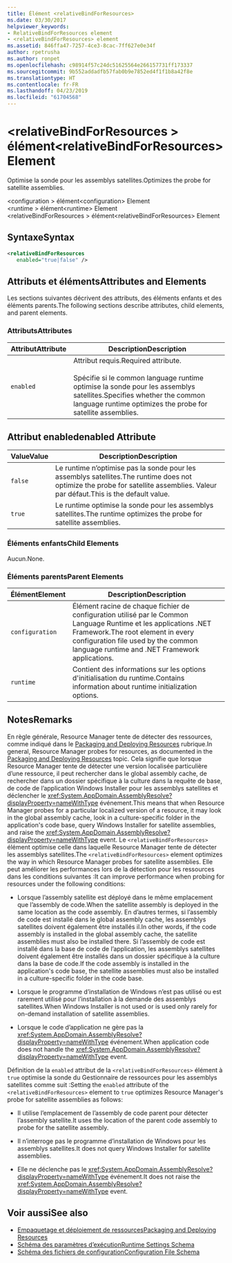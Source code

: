 ```yaml
---
title: Élément <relativeBindForResources>
ms.date: 03/30/2017
helpviewer_keywords:
- RelativeBindForResources element
- <relativeBindForResources> element
ms.assetid: 846ffa47-7257-4ce3-8cac-7ff627e0e34f
author: rpetrusha
ms.author: ronpet
ms.openlocfilehash: c98914f57c24dc51625564e266157731ff173337
ms.sourcegitcommit: 9b552addadfb57fab0b9e7852ed4f1f1b8a42f8e
ms.translationtype: HT
ms.contentlocale: fr-FR
ms.lasthandoff: 04/23/2019
ms.locfileid: "61704568"
---
```

# <a name="relativebindforresources-element"></a><span data-ttu-id="cb86b-102">\<relativeBindForResources > élément</span><span class="sxs-lookup"><span data-stu-id="cb86b-102">\<relativeBindForResources> Element</span></span>
<span data-ttu-id="cb86b-103">Optimise la sonde pour les assemblys satellites.</span><span class="sxs-lookup"><span data-stu-id="cb86b-103">Optimizes the probe for satellite assemblies.</span></span>  
  
 <span data-ttu-id="cb86b-104">\<configuration > élément</span><span class="sxs-lookup"><span data-stu-id="cb86b-104">\<configuration> Element</span></span>  
<span data-ttu-id="cb86b-105">\<runtime > élément</span><span class="sxs-lookup"><span data-stu-id="cb86b-105">\<runtime> Element</span></span>  
<span data-ttu-id="cb86b-106">\<relativeBindForResources > élément</span><span class="sxs-lookup"><span data-stu-id="cb86b-106">\<relativeBindForResources> Element</span></span>  
  
## <a name="syntax"></a><span data-ttu-id="cb86b-107">Syntaxe</span><span class="sxs-lookup"><span data-stu-id="cb86b-107">Syntax</span></span>  
  
```xml
<relativeBindForResources    
   enabled="true|false" />  
```  
  
## <a name="attributes-and-elements"></a><span data-ttu-id="cb86b-108">Attributs et éléments</span><span class="sxs-lookup"><span data-stu-id="cb86b-108">Attributes and Elements</span></span>  
 <span data-ttu-id="cb86b-109">Les sections suivantes décrivent des attributs, des éléments enfants et des éléments parents.</span><span class="sxs-lookup"><span data-stu-id="cb86b-109">The following sections describe attributes, child elements, and parent elements.</span></span>  
  
### <a name="attributes"></a><span data-ttu-id="cb86b-110">Attributs</span><span class="sxs-lookup"><span data-stu-id="cb86b-110">Attributes</span></span>  
  
|<span data-ttu-id="cb86b-111">Attribut</span><span class="sxs-lookup"><span data-stu-id="cb86b-111">Attribute</span></span>|<span data-ttu-id="cb86b-112">Description</span><span class="sxs-lookup"><span data-stu-id="cb86b-112">Description</span></span>|  
|---------------|-----------------|  
|`enabled`|<span data-ttu-id="cb86b-113">Attribut requis.</span><span class="sxs-lookup"><span data-stu-id="cb86b-113">Required attribute.</span></span><br /><br /> <span data-ttu-id="cb86b-114">Spécifie si le common language runtime optimise la sonde pour les assemblys satellites.</span><span class="sxs-lookup"><span data-stu-id="cb86b-114">Specifies whether the common language runtime optimizes the probe for satellite assemblies.</span></span>|  
  
## <a name="enabled-attribute"></a><span data-ttu-id="cb86b-115">Attribut enabled</span><span class="sxs-lookup"><span data-stu-id="cb86b-115">enabled Attribute</span></span>  
  
|<span data-ttu-id="cb86b-116">Value</span><span class="sxs-lookup"><span data-stu-id="cb86b-116">Value</span></span>|<span data-ttu-id="cb86b-117">Description</span><span class="sxs-lookup"><span data-stu-id="cb86b-117">Description</span></span>|  
|-----------|-----------------|  
|`false`|<span data-ttu-id="cb86b-118">Le runtime n’optimise pas la sonde pour les assemblys satellites.</span><span class="sxs-lookup"><span data-stu-id="cb86b-118">The runtime does not optimize the probe for satellite assemblies.</span></span> <span data-ttu-id="cb86b-119">Valeur par défaut.</span><span class="sxs-lookup"><span data-stu-id="cb86b-119">This is the default value.</span></span>|  
|`true`|<span data-ttu-id="cb86b-120">Le runtime optimise la sonde pour les assemblys satellites.</span><span class="sxs-lookup"><span data-stu-id="cb86b-120">The runtime optimizes the probe for satellite assemblies.</span></span>|  
  
### <a name="child-elements"></a><span data-ttu-id="cb86b-121">Éléments enfants</span><span class="sxs-lookup"><span data-stu-id="cb86b-121">Child Elements</span></span>  
 <span data-ttu-id="cb86b-122">Aucun.</span><span class="sxs-lookup"><span data-stu-id="cb86b-122">None.</span></span>  
  
### <a name="parent-elements"></a><span data-ttu-id="cb86b-123">Éléments parents</span><span class="sxs-lookup"><span data-stu-id="cb86b-123">Parent Elements</span></span>  
  
|<span data-ttu-id="cb86b-124">Élément</span><span class="sxs-lookup"><span data-stu-id="cb86b-124">Element</span></span>|<span data-ttu-id="cb86b-125">Description</span><span class="sxs-lookup"><span data-stu-id="cb86b-125">Description</span></span>|  
|-------------|-----------------|  
|`configuration`|<span data-ttu-id="cb86b-126">Élément racine de chaque fichier de configuration utilisé par le Common Language Runtime et les applications .NET Framework.</span><span class="sxs-lookup"><span data-stu-id="cb86b-126">The root element in every configuration file used by the common language runtime and .NET Framework applications.</span></span>|  
|`runtime`|<span data-ttu-id="cb86b-127">Contient des informations sur les options d'initialisation du runtime.</span><span class="sxs-lookup"><span data-stu-id="cb86b-127">Contains information about runtime initialization options.</span></span>|  
  
## <a name="remarks"></a><span data-ttu-id="cb86b-128">Notes</span><span class="sxs-lookup"><span data-stu-id="cb86b-128">Remarks</span></span>  
 <span data-ttu-id="cb86b-129">En règle générale, Resource Manager tente de détecter des ressources, comme indiqué dans le [Packaging and Deploying Resources](../../../../../docs/framework/resources/packaging-and-deploying-resources-in-desktop-apps.md) rubrique.</span><span class="sxs-lookup"><span data-stu-id="cb86b-129">In general, Resource Manager probes for resources, as documented in the [Packaging and Deploying Resources](../../../../../docs/framework/resources/packaging-and-deploying-resources-in-desktop-apps.md) topic.</span></span> <span data-ttu-id="cb86b-130">Cela signifie que lorsque Resource Manager tente de détecter une version localisée particulière d’une ressource, il peut rechercher dans le global assembly cache, de rechercher dans un dossier spécifique à la culture dans la requête de base, de code de l’application Windows Installer pour les assemblys satellites et déclencher le <xref:System.AppDomain.AssemblyResolve?displayProperty=nameWithType> événement.</span><span class="sxs-lookup"><span data-stu-id="cb86b-130">This means that when Resource Manager probes for a particular localized version of a resource, it may look in the global assembly cache, look in a culture-specific folder in the application's code base, query Windows Installer for satellite assemblies, and raise the <xref:System.AppDomain.AssemblyResolve?displayProperty=nameWithType> event.</span></span> <span data-ttu-id="cb86b-131">Le `<relativeBindForResources>` élément optimise celle dans laquelle Resource Manager tente de détecter les assemblys satellites.</span><span class="sxs-lookup"><span data-stu-id="cb86b-131">The `<relativeBindForResources>` element optimizes the way in which Resource Manager probes for satellite assemblies.</span></span> <span data-ttu-id="cb86b-132">Elle peut améliorer les performances lors de la détection pour les ressources dans les conditions suivantes :</span><span class="sxs-lookup"><span data-stu-id="cb86b-132">It can improve performance when probing for resources under the following conditions:</span></span>  
  
- <span data-ttu-id="cb86b-133">Lorsque l’assembly satellite est déployé dans le même emplacement que l’assembly de code.</span><span class="sxs-lookup"><span data-stu-id="cb86b-133">When the satellite assembly is deployed in the same location as the code assembly.</span></span> <span data-ttu-id="cb86b-134">En d’autres termes, si l’assembly de code est installé dans le global assembly cache, les assemblys satellites doivent également être installés il.</span><span class="sxs-lookup"><span data-stu-id="cb86b-134">In other words, if the code assembly is installed in the global assembly cache, the satellite assemblies must also be installed there.</span></span> <span data-ttu-id="cb86b-135">Si l’assembly de code est installé dans la base de code de l’application, les assemblys satellites doivent également être installés dans un dossier spécifique à la culture dans la base de code.</span><span class="sxs-lookup"><span data-stu-id="cb86b-135">If the code assembly is installed in the application's code base, the satellite assemblies must also be installed in a culture-specific folder in the code base.</span></span>  
  
- <span data-ttu-id="cb86b-136">Lorsque le programme d’installation de Windows n’est pas utilisé ou est rarement utilisé pour l’installation à la demande des assemblys satellites.</span><span class="sxs-lookup"><span data-stu-id="cb86b-136">When Windows Installer is not used or is used only rarely for on-demand installation of satellite assemblies.</span></span>  
  
- <span data-ttu-id="cb86b-137">Lorsque le code d’application ne gère pas la <xref:System.AppDomain.AssemblyResolve?displayProperty=nameWithType> événement.</span><span class="sxs-lookup"><span data-stu-id="cb86b-137">When application code does not handle the <xref:System.AppDomain.AssemblyResolve?displayProperty=nameWithType> event.</span></span>  
  
 <span data-ttu-id="cb86b-138">Définition de la `enabled` attribut de la `<relativeBindForResources>` élément à `true` optimise la sonde du Gestionnaire de ressources pour les assemblys satellites comme suit :</span><span class="sxs-lookup"><span data-stu-id="cb86b-138">Setting the `enabled` attribute of the `<relativeBindForResources>` element to `true` optimizes Resource Manager's probe for satellite assemblies as follows:</span></span>  
  
- <span data-ttu-id="cb86b-139">Il utilise l’emplacement de l’assembly de code parent pour détecter l’assembly satellite.</span><span class="sxs-lookup"><span data-stu-id="cb86b-139">It uses the location of the parent code assembly to probe for the satellite assembly.</span></span>  
  
- <span data-ttu-id="cb86b-140">Il n’interroge pas le programme d’installation de Windows pour les assemblys satellites.</span><span class="sxs-lookup"><span data-stu-id="cb86b-140">It does not query Windows Installer for satellite assemblies.</span></span>  
  
- <span data-ttu-id="cb86b-141">Elle ne déclenche pas le <xref:System.AppDomain.AssemblyResolve?displayProperty=nameWithType> événement.</span><span class="sxs-lookup"><span data-stu-id="cb86b-141">It does not raise the <xref:System.AppDomain.AssemblyResolve?displayProperty=nameWithType> event.</span></span>  
  
## <a name="see-also"></a><span data-ttu-id="cb86b-142">Voir aussi</span><span class="sxs-lookup"><span data-stu-id="cb86b-142">See also</span></span>

- [<span data-ttu-id="cb86b-143">Empaquetage et déploiement de ressources</span><span class="sxs-lookup"><span data-stu-id="cb86b-143">Packaging and Deploying Resources</span></span>](../../../../../docs/framework/resources/packaging-and-deploying-resources-in-desktop-apps.md)
- [<span data-ttu-id="cb86b-144">Schéma des paramètres d’exécution</span><span class="sxs-lookup"><span data-stu-id="cb86b-144">Runtime Settings Schema</span></span>](../../../../../docs/framework/configure-apps/file-schema/runtime/index.md)
- [<span data-ttu-id="cb86b-145">Schéma des fichiers de configuration</span><span class="sxs-lookup"><span data-stu-id="cb86b-145">Configuration File Schema</span></span>](../../../../../docs/framework/configure-apps/file-schema/index.md)
